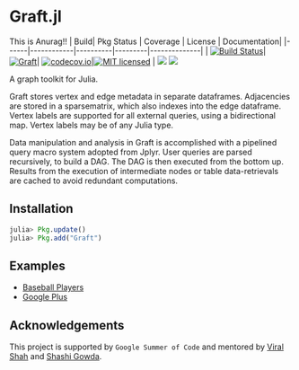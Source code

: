 # Graft.jl
This is Anurag!!
| Build| Pkg Status | Coverage | License | Documentation|
|------|------------|----------|---------|--------------|
| [![Build Status](https://travis-ci.org/pranavtbhat/Graft.jl.svg?branch=master)](https://travis-ci.org/pranavtbhat/Graft.jl)| [![Graft](http://pkg.julialang.org/badges/Graft_0.5.svg)](http://pkg.julialang.org/?pkg=Graft)| [![codecov.io](http://codecov.io/github/pranavtbhat/Graft.jl/coverage.svg?branch=master)](http://codecov.io/github/pranavtbhat/Graft.jl)|[![MIT licensed](https://img.shields.io/badge/license-MIT-blue.svg)](https://raw.githubusercontent.com/pranavtbhat/Graft.jl/master/LICENSE.md) | [![](https://img.shields.io/badge/docs-stable-blue.svg)](https://pranavtbhat.github.io/Graft.jl/stable) [![](https://img.shields.io/badge/docs-latest-blue.svg)](https://pranavtbhat.github.io/Graft.jl/latest)

A graph toolkit for Julia.

Graft stores vertex and edge metadata in separate dataframes. Adjacencies are stored in a sparsematrix, which also indexes into the edge dataframe. Vertex labels are supported for all external queries, using a bidirectional map. Vertex labels may be of any Julia type.

Data manipulation and analysis in Graft is accomplished with a pipelined query macro system adopted from Jplyr. User queries are parsed recursively, to build a DAG. The DAG is then executed from the bottom up. Results from the execution of intermediate nodes or table data-retrievals are cached to avoid redundant computations.

## Installation
```julia
julia> Pkg.update()
julia> Pkg.add("Graft")
```

## Examples
- [Baseball Players](https://github.com/pranavtbhat/Graft.jl/blob/master/examples/baseball.ipynb)
- [Google Plus](https://github.com/pranavtbhat/Graft.jl/blob/master/examples/google+.ipynb)

## Acknowledgements
This project is supported by `Google Summer of Code` and mentored by [Viral Shah](https://github.com/ViralBShah) and [Shashi Gowda](https://github.com/shashi).
